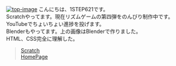 [![top-image](https://user-images.githubusercontent.com/86859447/161363703-4c38721b-44dc-46dc-989b-941ac2b6fead.png)](https://1step621.github.io)
こんにちは、1STEP621です。  
Scratchやってます。現在リズムゲームの第四弾をのんびり制作中です。  
YouTubeでちょいちょい進捗を投げます。  
Blenderもやってます。上の画像はBlenderで作りました。  
HTML、CSS完全に理解した。  
  
>[Scratch](https://scratch.mit.edu/users/1STEP621/)  
>[HomePage](https://1step621.github.io/)  
